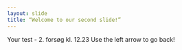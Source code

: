```yaml
---
layout: slide
title: “Welcome to our second slide!”
---
```

Your test - 2. forsøg kl. 12.23
Use the left arrow to go back!
